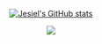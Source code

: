 

<div align="center">
  <a href="https://github.com/jesieldotdev">

![Jesiel's GitHub stats](https://github-readme-stats.vercel.app/api?username=jesieldotdev&show_icons=true&theme=dark)

  

  ![](https://github-readme-stats.vercel.app/api/top-langs/?username=jesieldotdev&theme=dark)
</div>



  
